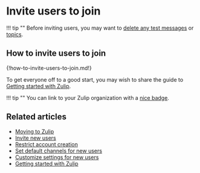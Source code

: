 # Invite users to join

[delete-message]: /help/delete-a-message#delete-a-message-completely

!!! tip ""
     Before inviting users, you may want to [delete any test messages][delete-message]
     or [topics](/help/delete-a-topic).

## How to invite users to join

{!how-to-invite-users-to-join.md!}

To get everyone off to a good start, you may wish to share the guide
to [Getting started with Zulip](/help/getting-started-with-zulip).

!!! tip ""
    You can link to your Zulip organization with a [nice badge](/help/linking-to-zulip).

## Related articles

* [Moving to Zulip](/help/moving-to-zulip)
* [Invite new users](/help/invite-new-users)
* [Restrict account creation](/help/restrict-account-creation)
* [Set default channels for new users](/help/set-default-channels-for-new-users)
* [Customize settings for new users](/help/customize-settings-for-new-users)
* [Getting started with Zulip](/help/getting-started-with-zulip)
